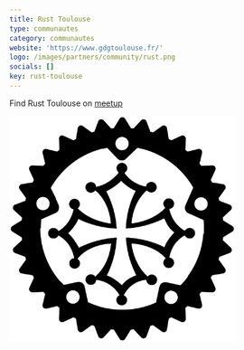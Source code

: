 ```yaml
---
title: Rust Toulouse
type: communautes
category: communautes
website: 'https://www.gdgtoulouse.fr/'
logo: /images/partners/community/rust.png
socials: []
key: rust-toulouse
---
```


Find Rust Toulouse on [meetup](https://www.meetup.com/Toulouse-Rust-Meetup/)

![GDG Toulouse](/images/partners/community/rust.png)
